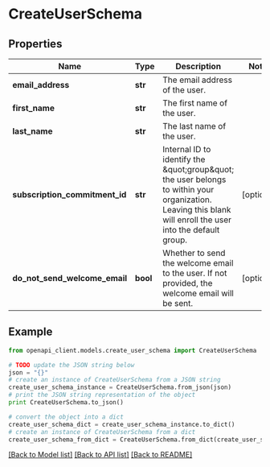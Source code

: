 # CreateUserSchema


## Properties
Name | Type | Description | Notes
------------ | ------------- | ------------- | -------------
**email_address** | **str** | The email address of the user. | 
**first_name** | **str** | The first name of the user. | 
**last_name** | **str** | The last name of the user. | 
**subscription_commitment_id** | **str** | Internal ID to identify the \&quot;group\&quot; the user belongs to within your organization. Leaving this blank will enroll the user into the default group. | [optional] 
**do_not_send_welcome_email** | **bool** | Whether to send the welcome email to the user. If not provided, the welcome email will be sent. | [optional] 

## Example

```python
from openapi_client.models.create_user_schema import CreateUserSchema

# TODO update the JSON string below
json = "{}"
# create an instance of CreateUserSchema from a JSON string
create_user_schema_instance = CreateUserSchema.from_json(json)
# print the JSON string representation of the object
print CreateUserSchema.to_json()

# convert the object into a dict
create_user_schema_dict = create_user_schema_instance.to_dict()
# create an instance of CreateUserSchema from a dict
create_user_schema_from_dict = CreateUserSchema.from_dict(create_user_schema_dict)
```
[[Back to Model list]](../README.md#documentation-for-models) [[Back to API list]](../README.md#documentation-for-api-endpoints) [[Back to README]](../README.md)


